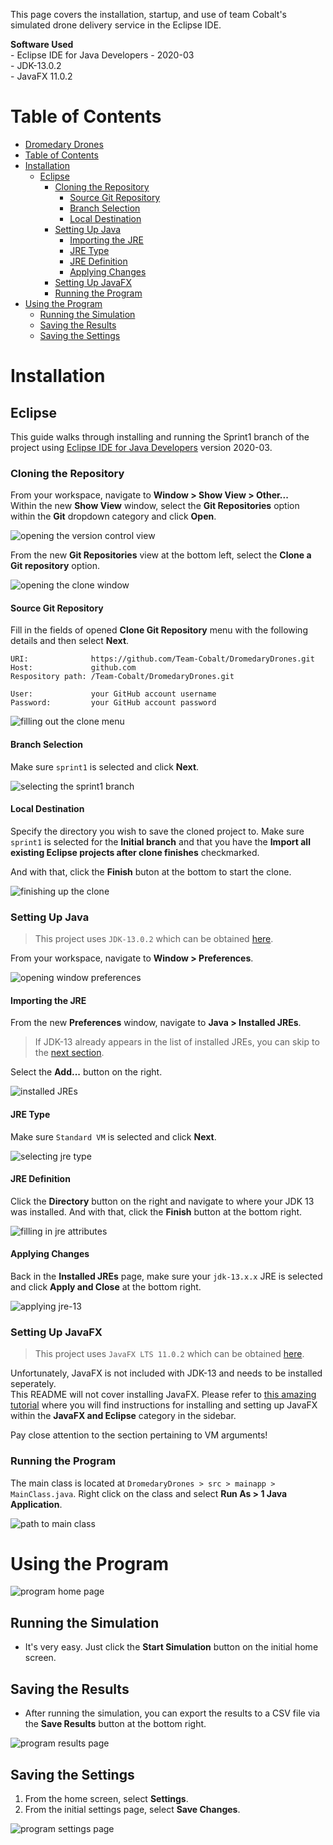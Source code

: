 This page covers the installation, startup, and use of team Cobalt's simulated drone delivery service in the Eclipse IDE.

**Software Used**<br>
\- Eclipse IDE for Java Developers - 2020-03<br>
\- JDK-13.0.2<br>
\- JavaFX 11.0.2<br>

# Table of Contents

- [Dromedary Drones](#dromedary-drones)
- [Table of Contents](#table-of-contents)
- [Installation](#installation)
  - [Eclipse](#eclipse)
    - [Cloning the Repository](#cloning-the-repository)
      - [Source Git Repository](#source-git-repository)
      - [Branch Selection](#branch-selection)
      - [Local Destination](#local-destination)
    - [Setting Up Java](#setting-up-java)
      - [Importing the JRE](#importing-the-jre)
      - [JRE Type](#jre-type)
      - [JRE Definition](#jre-definition)
      - [Applying Changes](#applying-changes)
    - [Setting Up JavaFX](#setting-up-javafx)
    - [Running the Program](#running-the-program)
- [Using the Program](#using-the-program)
  - [Running the Simulation](#running-the-simulation)
  - [Saving the Results](#saving-the-results)
  - [Saving the Settings](#saving-the-settings)

# Installation

## Eclipse

This guide walks through installing and running the Sprint1 branch of the project using [Eclipse IDE for Java Developers][eclipse-website] version 2020-03.

### Cloning the Repository

From your workspace, navigate to **Window > Show View > Other...**<br>
Within the new **Show View** window, select the **Git Repositories** option within the **Git** dropdown category and click **Open**.

![opening the version control view][eclipse-clone1]

From the new **Git Repositories** view at the bottom left, select the **Clone a Git repository** option.

![opening the clone window][eclipse-clone2]

#### Source Git Repository

Fill in the fields of opened **Clone Git Repository** menu with the following details and then select **Next**.

```
URI:              https://github.com/Team-Cobalt/DromedaryDrones.git
Host:             github.com
Respository path: /Team-Cobalt/DromedaryDrones.git

User:             your GitHub account username
Password:         your GitHub account password
```

![filling out the clone menu][eclipse-clone3]

#### Branch Selection

Make sure `sprint1` is selected and click **Next**.

![selecting the sprint1 branch][eclipse-clone4]

#### Local Destination

Specify the directory you wish to save the cloned project to. Make sure `sprint1` is selected for the **Initial branch** and that you have the __Import all existing Eclipse projects after clone finishes__ checkmarked.

And with that, click the **Finish** buton at the bottom to start the clone.

![finishing up the clone][eclipse-clone5]


### Setting Up Java

> This project uses `JDK-13.0.2` which can be obtained [here][java-13-download].

From your workspace, navigate to **Window > Preferences**.

![opening window preferences][eclipse-java1]

#### Importing the JRE

From the new **Preferences** window, navigate to **Java > Installed JREs**.

> If JDK-13 already appears in the list of installed JREs, you can skip to the [next section](#setting-up-javafx). 

Select the **Add...** button on the right.

![installed JREs][eclipse-java2]

#### JRE Type

Make sure `Standard VM` is selected and click **Next**.

![selecting jre type][eclipse-java3]

#### JRE Definition

Click the **Directory** button on the right and navigate to where your JDK 13 was installed. And with that, click the **Finish** button at the bottom right.

![filling in jre attributes][eclipse-java4]

#### Applying Changes

Back in the **Installed JREs** page, make sure your `jdk-13.x.x` JRE is selected and click **Apply and Close** at the bottom right.

![applying jre-13][eclipse-java5]

### Setting Up JavaFX

> This project uses `JavaFX LTS 11.0.2` which can be obtained [here][javafx-11-download].

Unfortunately, JavaFX is not included with JDK-13 and needs to be installed seperately.<br>
This README will not cover installing JavaFX. Please refer to [this amazing tutorial][javafx-11-install] where you will find instructions for installing and setting up JavaFX within the **JavaFX and Eclipse** category in the sidebar.

Pay close attention to the section pertaining to VM arguments!

### Running the Program

The main class is located at `DromedaryDrones > src > mainapp > MainClass.java`.
Right click on the class and select **Run As > 1 Java Application**.

![path to main class][eclipse-java6]

# Using the Program

![program home page][program-home]

## Running the Simulation
- It's very easy. Just click the **Start Simulation** button on the initial home screen.

## Saving the Results
- After running the simulation, you can export the results to a CSV file via the **Save Results** button at the bottom right.

![program results page][program-results]

## Saving the Settings
1. From the home screen, select **Settings**.
2. From the initial settings page, select **Save Changes**.

![program settings page][program-settings1]




[eclipse-website]: https://www.eclipse.org/eclipseide/

[eclipse-clone1]: images/eclipse-clone1.jpg
[eclipse-clone2]: images/eclipse-clone2.jpg
[eclipse-clone3]: images/eclipse-clone3.jpg
[eclipse-clone4]: images/eclipse-clone4.jpg
[eclipse-clone5]: images/eclipse-clone5.jpg

[eclipse-java1]: images/eclipse-java1.jpg
[eclipse-java2]: images/eclipse-java2.jpg
[eclipse-java3]: images/eclipse-java3.jpg
[eclipse-java4]: images/eclipse-java4.jpg
[eclipse-java5]: images/eclipse-java5.jpg
[eclipse-java6]: images/eclipse-java6.jpg

[program-home]: images/program-home.jpg
[program-results]: images/program-results.jpg
[program-settings1]: images/program-settings.jpg

[java-13-download]: https://www.oracle.com/java/technologies/javase-jdk13-downloads.html

[javafx-11-download]: https://gluonhq.com/products/javafx/
[javafx-11-install]: https://openjfx.io/openjfx-docs/#install-javafx
